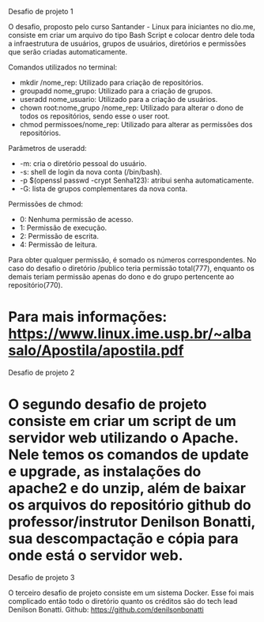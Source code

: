 Desafio de projeto 1

O desafio, proposto pelo curso Santander - Linux para iniciantes no dio.me, consiste em criar um arquivo do tipo Bash Script e colocar dentro dele toda a infraestrutura de usuários, grupos de usuários, diretórios e permissões que serão criadas automaticamente. 

Comandos utilizados no terminal:

* mkdir /nome_rep: Utilizado para criação de repositórios.
* groupadd nome_grupo: Utilizado para a criação de grupos.
* useradd nome_usuario: Utilizado para a criação de usuários.
* chown root:nome_grupo /nome_rep: Utilizado para alterar o dono de todos os repositórios, sendo esse o user root.
* chmod permissoes/nome_rep: Utilizado para alterar as permissões dos repositórios.

Parâmetros de useradd:

* -m: cria o diretório pessoal do usuário.
* -s: shell de login da nova conta (/bin/bash).
* -p $(openssl passwd -crypt Senha123): atribui senha automaticamente.
* -G: lista de grupos complementares da nova conta.

Permissões de chmod: 

* 0: Nenhuma permissão de acesso.
* 1: Permissão de execução.
* 2: Permissão de escrita.
* 4: Permissão de leitura.

Para obter qualquer permissão, é somado os números correspondentes. No caso do desafio o diretório /publico teria permissão total(777), enquanto os demais teriam permissão apenas do dono e do grupo pertencente ao repositório(770).

Para mais informações: https://www.linux.ime.usp.br/~albasalo/Apostila/apostila.pdf
================================================================================================================================================================================================================
Desafio de projeto 2

O segundo desafio de projeto consiste em criar um script de um servidor web utilizando o Apache. Nele temos os comandos de update e upgrade, as instalações do apache2 e do unzip, além de baixar os arquivos do repositório github do professor/instrutor Denilson Bonatti, sua descompactação e cópia para onde está o servidor web.
================================================================================================================================================================================================================
Desafio de projeto 3

O terceiro desafio de projeto consiste em um sistema Docker. Esse foi mais complicado então todo o diretório quanto os créditos são do tech lead Denilson Bonatti. Github: https://github.com/denilsonbonatti
